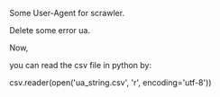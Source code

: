 Some User-Agent for scrawler.

Delete some error ua.

Now,

you can read the csv file in python by:

csv.reader(open('ua_string.csv', 'r', encoding='utf-8'))
